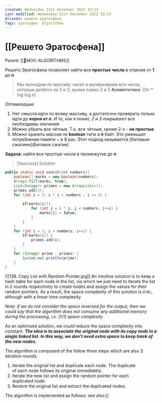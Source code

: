 ```yaml
---
created: Wednesday 21st December 2022 10:24
Last modified: Wednesday 21st December 2022 10:24
Aliases: решето эратосфена
Tags: эратосфен  algorithms
---
```


# [[Решето Эратосфена]]

Parent: [[📙MOC-ALGORITHMS]]

Решето Эратосфена позволяет найти все **простые числа** в отрезке от **1** до **n**

>Мы проходим по массиву чисел и вычёркиваем все числа, которые делятся на 2 и 3, кроме самих 2 и 3
 **Асимптотика**: O(n * log log n)

*Оптимизации:*
1) Нет смысла идти по всему массиву, а достаточно проверить только идти до **корня от n**. *И то, как я понял, 2 и 3 покрывают все необходимы значения*
2) Можно убрать все чётные. Т.к. все чётные, кроме 2-х - **не простые**
3) Можно хранить массив не **boolean** типа а **n** байт. Это уменьшит потребление памяти ~ в 8 раз. Этот подход называется [битовым сжатием](Битовое сжатие)


**Задача:** найти все простые числа в промежутке до **n**

> [!success] Solution
>
```java
public static void search(int numbers){  
    boolean[] marks = new boolean[numbers];  
    Arrays.fill(marks, true);  
    List<Integer> primes = new ArrayList<>();  
    primes.add(2);  
    for (int i = 3; i * i < numbers ; i += 2) {  
  
        if(marks[i]){  
            for (int j = i * i; j < numbers; j+=i) {  
                marks[j] = false;  
            }  
        }  
    }  
    for (int i = 3; i < numbers; i+=2) {  
        if(marks[i]) {  
            primes.add(i);  
        }  
    }  
    for (Integer prime : primes) {  
        System.out.println(prime);  
    }  
}
```

![[138. Copy List with Random Pointer.jpg]]
An intuitive solution is to keep a hash table for each node in the list, via which we just need to iterate the list in 2 rounds respectively to create nodes and assign the values for their random pointers. As a result, the space complexity of this solution is `O(N)`, although with a linear time complexity.

_Note: if we do not consider the space reversed for the output, then we could say that the algorithm does not consume any additional memory during the processing, i.e. O(1) space complexity_

As an optimised solution, we could reduce the space complexity into constant. _**The idea is to associate the original node with its copy node in a single linked list. In this way, we don't need extra space to keep track of the new nodes.**_

The algorithm is composed of the follow three steps which are also 3 iteration rounds.

1. Iterate the original list and duplicate each node. The duplicate  
    of each node follows its original immediately.
2. Iterate the new list and assign the random pointer for each  
    duplicated node.
3. Restore the original list and extract the duplicated nodes.

The algorithm is implemented as follows:
see also:[]
